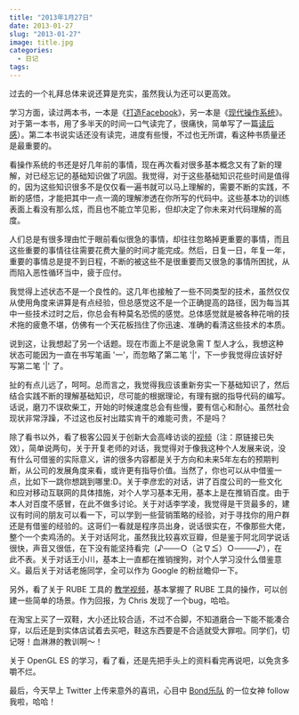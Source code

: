 ```yaml
---
title: "2013年1月27日"
date: 2013-01-27
slug: "2013-01-27"
image: title.jpg
categories:
  - 日记
tags:
---
```


过去的一个礼拜总体来说还算是充实，虽然我认为还可以更高效。

学习方面，读过两本书，一本是《[打造Facebook](http://book.douban.com/subject/20471120/)》，另一本是《[现代操作系统](http://book.douban.com/subject/3852290/)》。对于第一本书，用了多半天的时间一口气读完了，很痛快，简单写了一篇[读后感](https://ohcoder.com/post/2013/01/20/building-facebook/)）。第二本书说实话还没有读完，进度有些慢，不过也无所谓，看这种书质量还是最重要的。

看操作系统的书还是好几年前的事情，现在再次看对很多基本概念又有了新的理解，对已经忘记的基础知识做了巩固。我觉得，对于这些基础知识花些时间是值得的，因为这些知识很多不是仅仅看一遍书就可以马上理解的，需要不断的实践，不断的感悟，才能把其中一点一滴的理解渗透在你所写的代码中。这些基本功的训练表面上看没有那么炫，而且也不能立竿见影，但却决定了你未来对代码理解的高度。

人们总是有很多理由忙于眼前看似很急的事情，却往往忽略掉更重要的事情，而且这些重要的事情往往需要花费大量的时间才能完成。然后，日复一日，年复一年，重要的事情总是提不到日程，不断的被这些不是很重要而又很急的事情所困扰，从而陷入恶性循环当中，疲于应付。

我觉得上述状态不是一个良性的。这几年也接触了一些不同类型的技术，虽然仅仅从使用角度来讲算是有点经验，但总感觉这不是一个正确提高的路径，因为每当其中一些技术过时之后，你总会有种莫名恐慌的感觉。总体感觉就是被各种花哨的技术拖的疲惫不堪，仿佛有一个天花板挡住了你迅速、准确的看清这些技术的本质。

说到这，让我想起了另一个话题。现在市面上不是说急需 T 型人才么，我想这种状态可能因为一直在书写笔画 '一'，而忽略了第二笔 '|'，下一步我觉得应该好好写第二笔 '|' 了。

扯的有点儿远了，呵呵。总而言之，我觉得我应该重新夯实一下基础知识了，然后结合实践不断的理解基础知识，尽可能的根据理论，有理有据的指导代码的编写。话说，磨刀不误砍柴工，开始的时候速度总会有些慢，要有信心和耐心。虽然社会现状非常浮躁，不过这也反衬出踏实肯干的难能可贵，不是吗？

除了看书以外，看了极客公园关于创新大会高峰访谈的[视频](http://www.geekpark.net/event/collection/203)（注：原链接已失效），简单说两句，关于开复老师的对话，我觉得对于像我这种个人发展来说，没有什么可借鉴的实际意义，讲的很多内容都是关于方向和未来5年左右的预期判断，从公司的发展角度来看，或许更有指导价值。当然了，你也可以从中借鉴一点，比如下一跳你想跳到哪里:D。关于李彦宏的对话，讲了百度公司的一些文化和应对移动互联网的具体措施，对个人学习基本无用，基本上是在推销百度。由于本人对百度不感冒，在此不做多讨论。关于对话李学凌，我觉得是干货最多的，建议有时间的朋友可以看一下，可以学到一些营销策略的经验，对于寻找你的用户群还是有借鉴的经验的。这哥们一看就是程序员出身，说话很实在，不像那些大佬，整个一个卖鸡汤的。关于对话阿北，虽然我比较喜欢豆瓣，但是鉴于阿北同学说话很快，声音又很低，在下没有能坚持看完（♪───Ｏ（≧∇≦）Ｏ────♪），在此不表。关于对话王小川，基本上一直都在推销搜狗，对个人学习没什么借鉴意义。最后关于对话老施同学，全可以作为 Google 的粉丝瞻仰一下。

另外，看了关于 RUBE 工具的 [教学视频](http://www.youtube.com/watch?v=2gb63dUzA-E)，基本掌握了 RUBE 工具的操作，可以创建一些简单的场景。作为回报，为 Chris 发现了一个bug，哈哈。

在淘宝上买了一双鞋，大小还比较合适，不过不合脚，不知道磨合一下能不能凑合穿，以后还是到实体店试着去买吧，鞋这东西要是不合适就受大罪啦。同学们，切记呀！血淋淋的教训啊～！

关于 OpenGL ES 的学习，看了看，还是先把手头上的资料看完再说吧，以免贪多嚼不烂。

最后，今天早上 Twitter 上传来意外的喜讯，心目中 [Bond乐队](http://zh.wikipedia.org/wiki/BOND) 的一位女神 follow 我啦，哈哈！
